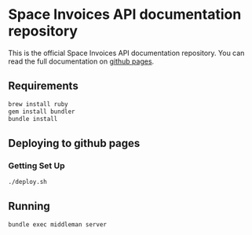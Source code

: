 # Space Invoices API documentation repository

This is the official Space Invoices API documentation repository.
You can read the full documentation on [github pages](https://space-invoices.github.io/space-invoices-documentation).

## Requirements

```bash
brew install ruby
gem install bundler
bundle install
```

## Deploying to github pages

### Getting Set Up

```bash
./deploy.sh
```

## Running

```bash
bundle exec middleman server
```
